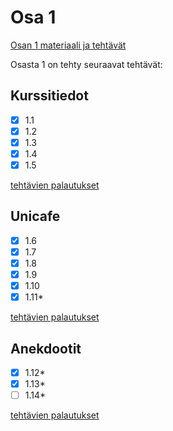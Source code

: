 # Osa 1

[Osan 1 materiaali ja tehtävät](https://fullstackopen.com/osa1)

Osasta 1 on tehty seuraavat tehtävät:

## Kurssitiedot

- [x] 1.1
- [x] 1.2
- [x] 1.3
- [x] 1.4
- [x] 1.5

[tehtävien palautukset](kurssitiedot/)

## Unicafe

- [x] 1.6
- [x] 1.7
- [x] 1.8
- [x] 1.9
- [x] 1.10
- [x] 1.11*

[tehtävien palautukset](unicafe/)

## Anekdootit

- [x] 1.12*
- [x] 1.13*
- [ ] 1.14*

[tehtävien palautukset](anekdootit/)